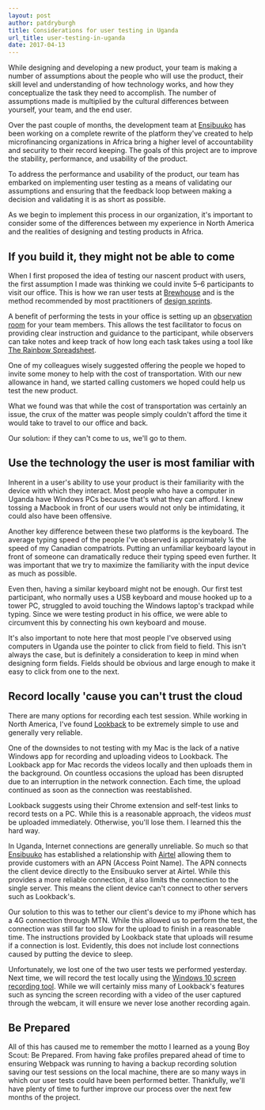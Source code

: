 ```yaml
---
layout: post
author: patdryburgh
title: Considerations for user testing in Uganda
url_title: user-testing-in-uganda
date: 2017-04-13
---
```


While designing and developing a new product, your team is making a number of assumptions about the people who will use the product, their skill level and understanding of how technology works, and how they conceptualize the task they need to accomplish. The number of assumptions made is multiplied by the cultural differences between yourself, your team, and the end user.

Over the past couple of months, the development team at [Ensibuuko][en] has been working on a complete rewrite of the platform they've created to help microfinancing organizations in Africa bring a higher level of accountability and security to their record keeping. The goals of this project are to improve the stability, performance, and usability of the product.

To address the performance and usability of the product, our team has embarked on implementing user testing as a means of validating our assumptions and ensuring that the feedback loop between making a decision and validating it is as short as possible.

As we begin to implement this process in our organization, it's important to consider some of the differences between my experience in North America and the realities of designing and testing products in Africa.

## If you build it, they might not be able to come

When I first proposed the idea of testing our nascent product with users, the first assumption I made was thinking we could invite 5–6 participants to visit our office. This is how we ran user tests at [Brewhouse][bh] and is the method recommended by most practitioners of [design sprints][ds].

A benefit of performing the tests in your office is setting up an [observation room][or] for your team members. This allows the test facilitator to focus on providing clear instruction and guidance to the participant, while observers can take notes and keep track of how long each task takes using a tool like [The Rainbow Spreadsheet][rs].

One of my colleagues wisely suggested offering the people we hoped to invite some money to help with the cost of transportation. With our new allowance in hand, we started calling customers we hoped could help us test the new product.

What we found was that while the cost of transportation was certainly an issue, the crux of the matter was people simply couldn't afford the time it would take to travel to our office and back.

Our solution: if they can't come to us, we'll go to them.

## Use the technology the user is most familiar with

Inherent in a user's ability to use your product is their familiarity with the device with which they interact. Most people who have a computer in Uganda have Windows PCs because that's what they can afford. I knew tossing a Macbook in front of our users would not only be intimidating, it could also have been offensive.

Another key difference between these two platforms is the keyboard. The average typing speed of the people I've observed is approximately &frac14; the speed of my Canadian compatriots. Putting an unfamiliar keyboard layout in front of someone can dramatically reduce their typing speed even further. It was important that we try to maximize the familiarity with the input device as much as possible.

Even then, having a similar keyboard might not be enough. Our first test participant, who normally uses a USB keyboard and mouse hooked up to a tower PC, struggled to avoid touching the Windows laptop's trackpad while typing. Since we were testing product in his office, we were able to circumvent this by connecting his own keyboard and mouse.

It's also important to note here that most people I've observed using computers in Uganda use the pointer to click from field to field. This isn't always the case, but is definitely a consideration to keep in mind when designing form fields. Fields should be obvious and large enough to make it easy to click from one to the next.

## Record locally 'cause you can't trust the cloud

There are many options for recording each test session. While working in North America, I've found [Lookback][lb] to be extremely simple to use and generally very reliable.

One of the downsides to not testing with my Mac is the lack of a native Windows app for recording and uploading videos to Lookback. The Lookback app for Mac records the videos locally and then uploads them in the background. On countless occasions the upload has been disrupted due to an interruption in the network connection. Each time, the upload continued as soon as the connection was reestablished.

Lookback suggests using their Chrome extension and self-test links to record tests on a PC. While this is a reasonable approach, the videos *must* be uploaded immediately. Otherwise, you'll lose them. I learned this the hard way.

In Uganda, Internet connections are generally unreliable. So much so that [Ensibuuko][en] has established a relationship with [Airtel][at] allowing them to provide customers with an APN (Access Point Name). The APN connects the client device directly to the Ensibuuko server at Airtel. While this provides a more reliable connection, it also limits the connection to the single server. This means the client device can't connect to other servers such as Lookback's.

Our solution to this was to tether our client's device to my iPhone which has a 4G connection through MTN. While this allowed us to perform the test, the connection was still far too slow for the upload to finish in a reasonable time. The instructions provided by Lookback state that uploads will resume if a connection is lost. Evidently, this does not include lost connections caused by putting the device to sleep.

Unfortunately, we lost one of the two user tests we performed yesterday. Next time, we will record the test locally using the [Windows 10 screen recording tool][rt]. While we will certainly miss many of Lookback's features such as syncing the screen recording with a video of the user captured through the webcam, it will ensure we never lose another recording again.

## Be Prepared

All of this has caused me to remember the motto I learned as a young Boy Scout: Be Prepared. From having fake profiles prepared ahead of time to ensuring Webpack was running to having a backup recording solution saving our test sessions on the local machine, there are so many ways in which our user tests could have been performed better. Thankfully, we'll have plenty of time to further improve our process over the next few months of the project.

[bh]: http://brewhouse.io
[ds]: /design-sprints/
[or]: /blog/observe-and-capture-user-tests
[rs]: https://www.smashingmagazine.com/2013/04/rainbow-spreadsheet-collaborative-ux-research-tool/
[lb]: http://lookback.io
[en]: http://ensibuuko.com
[at]: http://www.africa.airtel.com/uganda/
[rt]: https://betanews.com/2015/07/19/windows-10-secret-screen-recording-tool/
